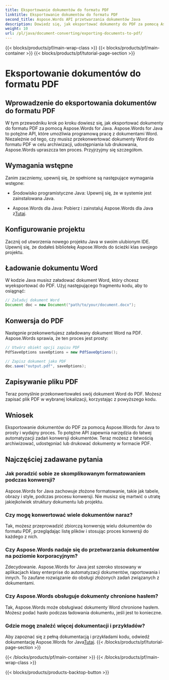 ```yaml
---
title: Eksportowanie dokumentów do formatu PDF
linktitle: Eksportowanie dokumentów do formatu PDF
second_title: Aspose.Words API przetwarzania dokumentów Java
description: Dowiedz się, jak eksportować dokumenty do PDF za pomocą Aspose.Words for Java. Ten przewodnik krok po kroku upraszcza proces płynnej konwersji dokumentów.
weight: 10
url: /pl/java/document-converting/exporting-documents-to-pdf/
---
```


{{< blocks/products/pf/main-wrap-class >}}
{{< blocks/products/pf/main-container >}}
{{< blocks/products/pf/tutorial-page-section >}}

# Eksportowanie dokumentów do formatu PDF


## Wprowadzenie do eksportowania dokumentów do formatu PDF

W tym przewodniku krok po kroku dowiesz się, jak eksportować dokumenty do formatu PDF za pomocą Aspose.Words for Java. Aspose.Words for Java to potężne API, które umożliwia programową pracę z dokumentami Word. Niezależnie od tego, czy musisz przekonwertować dokumenty Word do formatu PDF w celu archiwizacji, udostępniania lub drukowania, Aspose.Words upraszcza ten proces. Przyjrzyjmy się szczegółom.

## Wymagania wstępne

Zanim zaczniemy, upewnij się, że spełnione są następujące wymagania wstępne:

- Środowisko programistyczne Java: Upewnij się, że w systemie jest zainstalowana Java.

-  Aspose.Words dla Java: Pobierz i zainstaluj Aspose.Words dla Java z[Tutaj](https://releases.aspose.com/words/java/).

## Konfigurowanie projektu

Zacznij od utworzenia nowego projektu Java w swoim ulubionym IDE. Upewnij się, że dodałeś bibliotekę Aspose.Words do ścieżki klas swojego projektu.

## Ładowanie dokumentu Word

W kodzie Java musisz załadować dokument Word, który chcesz wyeksportować do PDF. Użyj następującego fragmentu kodu, aby to osiągnąć:

```java
// Załaduj dokument Word
Document doc = new Document("path/to/your/document.docx");
```

## Konwersja do PDF

Następnie przekonwertujesz załadowany dokument Word na PDF. Aspose.Words sprawia, że ten proces jest prosty:

```java
// Utwórz obiekt opcji zapisu PDF
PdfSaveOptions saveOptions = new PdfSaveOptions();

// Zapisz dokument jako PDF
doc.save("output.pdf", saveOptions);
```

## Zapisywanie pliku PDF

Teraz pomyślnie przekonwertowałeś swój dokument Word do PDF. Możesz zapisać plik PDF w wybranej lokalizacji, korzystając z powyższego kodu.

## Wniosek

Eksportowanie dokumentów do PDF za pomocą Aspose.Words for Java to prosty i wydajny proces. To potężne API zapewnia narzędzia do łatwej automatyzacji zadań konwersji dokumentów. Teraz możesz z łatwością archiwizować, udostępniać lub drukować dokumenty w formacie PDF.

## Najczęściej zadawane pytania

### Jak poradzić sobie ze skomplikowanym formatowaniem podczas konwersji?

Aspose.Words for Java zachowuje złożone formatowanie, takie jak tabele, obrazy i style, podczas procesu konwersji. Nie musisz się martwić o utratę jakiejkolwiek struktury dokumentu lub projektu.

### Czy mogę konwertować wiele dokumentów naraz?

Tak, możesz przeprowadzić zbiorczą konwersję wielu dokumentów do formatu PDF, przeglądając listę plików i stosując proces konwersji do każdego z nich.

### Czy Aspose.Words nadaje się do przetwarzania dokumentów na poziomie korporacyjnym?

Zdecydowanie. Aspose.Words for Java jest szeroko stosowany w aplikacjach klasy enterprise do automatyzacji dokumentów, raportowania i innych. To zaufane rozwiązanie do obsługi złożonych zadań związanych z dokumentami.

### Czy Aspose.Words obsługuje dokumenty chronione hasłem?

Tak, Aspose.Words może obsługiwać dokumenty Word chronione hasłem. Możesz podać hasło podczas ładowania dokumentu, jeśli jest to konieczne.

### Gdzie mogę znaleźć więcej dokumentacji i przykładów?

 Aby zapoznać się z pełną dokumentacją i przykładami kodu, odwiedź dokumentację Aspose.Words for Java[Tutaj](https://reference.aspose.com/words/java/).
{{< /blocks/products/pf/tutorial-page-section >}}

{{< /blocks/products/pf/main-container >}}
{{< /blocks/products/pf/main-wrap-class >}}

{{< blocks/products/products-backtop-button >}}
